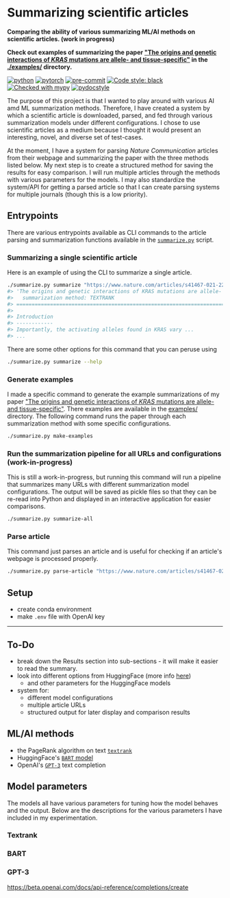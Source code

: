 # Summarizing scientific articles

**Comparing the ability of various summarizing ML/AI methods on scientific articles. (work in progress)**

**Check out examples of summarizing the paper ["The origins and genetic interactions of *KRAS* mutations are allele- and tissue-specific"](https://www.nature.com/articles/s41467-021-22125-z) in the [./examples/](./examples/) directory.**

[![python](https://img.shields.io/badge/Python-3.9-3776AB.svg?style=flat&logo=python&logoColor=white)](https://www.python.org)
[![pytorch](https://img.shields.io/badge/PyTorch-1.10.0-EE4C2C.svg?style=flat&logo=pytorch)](https://pytorch.org)
[![pre-commit](https://img.shields.io/badge/pre--commit-enabled-brightgreen?logo=pre-commit&logoColor=white)](https://github.com/pre-commit/pre-commit)
[![Code style: black](https://img.shields.io/badge/code%20style-black-000000.svg)](https://github.com/psf/black)
[![Checked with mypy](http://www.mypy-lang.org/static/mypy_badge.svg)](http://mypy-lang.org/)
[![pydocstyle](https://img.shields.io/badge/pydocstyle-enabled-AD4CD3)](http://www.pydocstyle.org/en/stable/)

The purpose of this project is that I wanted to play around with various AI amd ML summarization methods.
Therefore, I have created a system by which a scientific article is downloaded, parsed, and fed through various summarization models under different configurations.
I chose to use scientific articles as a medium because I thought it would present an interesting, novel, and diverse set of test-cases.

At the moment, I have a system for parsing *Nature Communication* articles from their webpage and summarizing the paper with the three methods listed below.
My next step is to create a structured method for saving the results for easy comparison.
I will run multiple articles through the methods with various parameters for the models.
I may also standardize the system/API for getting a parsed article so that I can create parsing systems for multiple journals (though this is a low priority).

## Entrypoints

There are various entrypoints available as CLI commands to the article parsing and summarization functions available in the [`summarize.py`](summarize.py) script.

### Summarizing a single scientific article

Here is an example of using the CLI to summarize a single article.

```bash
./summarize.py summarize "https://www.nature.com/articles/s41467-021-22125-z" "TEXTRANK"
#> 'The origins and genetic interactions of KRAS mutations are allele- and tissue-specific'
#>   summarization method: TEXTRANK
#> ========================================================================================
#>
#> Introduction
#> ------------
#> Importantly, the activating alleles found in KRAS vary ...
#> ...
```

There are some other options for this command that you can peruse using

```bash
./summarize.py summarize --help
```

### Generate examples

I made a specific command to generate the example summarizations of my paper ["The origins and genetic interactions of *KRAS* mutations are allele- and tissue-specific"](https://www.nature.com/articles/s41467-021-22125-z).
There examples are available in the [examples/](./examples/) directory.
The following command runs the paper through each summarization method with some specific configurations.

```bash
./summarize.py make-examples
```

### Run the summarization pipeline for all URLs and configurations (work-in-progress)

This is still a work-in-progress, but running this command will run a pipeline that summarizes many URLs with different summarization model configurations.
The output will be saved as pickle files so that they can be re-read into Python and displayed in an interactive application for easier comparisons.

```bash
./summarize.py summarize-all
```

### Parse article

This command just parses an article and is useful for checking if an article's webpage is processed properly.

```bash
./summarize.py parse-article "https://www.nature.com/articles/s41467-021-22125-z"
```

## Setup

- create conda environment
- make `.env` file with OpenAI key


---

## To-Do

- break down the Results section into sub-sections - it will make it easier to read the summary.
- look into different options from HuggingFace (more info [here](https://huggingface.co/transformers/task_summary.html#summarization))
  - and other parameters for the HuggingFace models
- system for:
  - different model configurations
  - multiple article URLs
  - structured output for later display and comparison results

## ML/AI methods

- the PageRank algorithm on text [`textrank`](https://github.com/summanlp/textrank)
- HuggingFace's [`BART` model](https://huggingface.co/transformers/task_summary.html#summarization)
- OpenAI's [`GPT-3`](https://beta.openai.com/docs/introduction) text completion

## Model parameters

The models all have various parameters for tuning how the model behaves and the output.
Below are the descriptions for the various parameters I have included in my experimentation.

### Textrank

### BART

### GPT-3

https://beta.openai.com/docs/api-reference/completions/create
